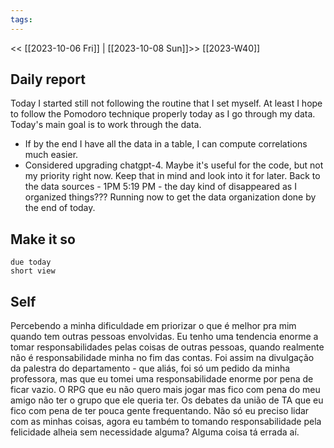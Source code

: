 ```yaml
---
tags:
---
```

<< [[2023-10-06 Fri]] | [[2023-10-08 Sun]]>>
[[2023-W40]]

## Daily report
Today I started still not following the routine that I set myself. At least I hope to follow the Pomodoro technique properly today as I go through my data.
Today's main goal is to work through the data.
- If by the end I have all the data in a table, I can compute correlations much easier.
- Considered upgrading chatgpt-4. Maybe it's useful for the code, but not my priority right now. Keep that in mind and look into it for later.
Back to the data sources - 1PM
5:19 PM - the day kind of disappeared as I organized things??? Running now to get the data organization done by the end of today.
## Make it so
```tasks
due today
short view
```

## Self

Percebendo a minha dificuldade em priorizar o que é melhor pra mim quando tem outras pessoas envolvidas. Eu tenho uma tendencia enorme a tomar responsabilidades pelas coisas de outras pessoas, quando realmente não é responsabilidade minha no fim das contas. Foi assim na divulgação da palestra do departamento - que aliás, foi só um pedido da minha professora, mas que eu tomei uma responsabilidade enorme por pena de ficar vazio. O RPG que eu não quero mais jogar mas fico com pena do meu amigo não ter o grupo que ele queria ter. Os debates da união de TA que eu fico com pena de ter pouca gente frequentando. Não só eu preciso lidar com as minhas coisas, agora eu também to tomando responsabilidade pela felicidade alheia sem necessidade alguma? Alguma coisa tá errada aí. 